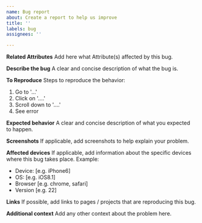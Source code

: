 ```yaml
---
name: Bug report
about: Create a report to help us improve
title: ''
labels: bug
assignees: ''

---
```


**Related Attributes**
Add here what Attribute(s) affected by this bug.

**Describe the bug**
A clear and concise description of what the bug is.

**To Reproduce**
Steps to reproduce the behavior:
1. Go to '...'
2. Click on '....'
3. Scroll down to '....'
4. See error

**Expected behavior**
A clear and concise description of what you expected to happen.

**Screenshots**
If applicable, add screenshots to help explain your problem.

**Affected devices**
If applicable, add information about the specific devices where this bug takes place.
Example:
 - Device: [e.g. iPhone6]
 - OS: [e.g. iOS8.1]
 - Browser [e.g. chrome, safari]
 - Version [e.g. 22]

**Links**
If possible, add links to pages / projects that are reproducing this bug.

**Additional context**
Add any other context about the problem here.
